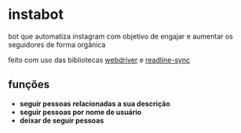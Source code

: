 # instabot
<p>bot que automatiza instagram com objetivo de engajar e aumentar os seguidores de forma orgânica</p>
<p>feito com uso das bibliotecas <a href="https://www.npmjs.com/package/webdriver" target="__blank">webdriver</a> e <a href="https://www.npmjs.com/package/readline-sync" target="__blank">readline-sync</a></p>

## funções
<ul>
    <li><b>seguir pessoas relacionadas a sua descrição</b> </li>
  <li><b>seguir pessoas por nome de usuário</b> </li>
    <li><b>deixar de seguir pessoas</b> </li>

</ul>